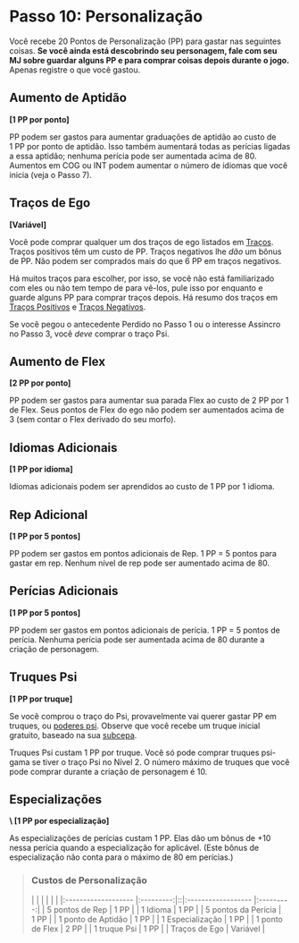 # Passo 10: Personalização

Você recebe 20 Pontos de Personalização (PP) para gastar nas seguintes coisas. **Se você ainda está descobrindo seu personagem, fale com seu MJ sobre guardar alguns PP e para comprar coisas depois durante o jogo.** Apenas registre o que você gastou.

## Aumento de Aptidão

**\[1&nbsp;PP por ponto\]**

PP podem ser gastos para aumentar graduações de aptidão ao custo de 1&nbsp;PP por ponto de aptidão. Isso também aumentará todas as perícias ligadas a essa aptidão; nenhuma perícia pode ser aumentada acima de 80. Aumentos em COG ou INT podem aumentar o número de idiomas que você inicia (veja o Passo 7).

## Traços de Ego

**\[Variável\]**

Você pode comprar qualquer um dos traços de ego listados em [Traços](../04/28-traits.md). Traços positivos têm um custo de PP. Traços negativos lhe _dão_ um bônus de PP. Não podem ser comprados mais do que 6&nbsp;PP em traços negativos.

Há muitos traços para escolher, por isso, se você não está familiarizado com eles ou não tem tempo de para vê-los, pule isso por enquanto e guarde alguns PP para comprar traços depois. Há resumo dos traços em [Traços Positivos](../04/28-traits.md#positive-traits) e [Traços Negativos](../04/28-traits.md#negative-traits).

Se você pegou o antecedente Perdido no Passo 1 ou o interesse Assincro no Passo 3, você _deve_ comprar o traço Psi.

## Aumento de Flex

**\[2&nbsp;PP por ponto\]**

PP podem ser gastos para aumentar sua parada Flex ao custo de 2&nbsp;PP por 1 de Flex. Seus pontos de Flex do ego não podem ser aumentados acima de 3 (sem contar o Flex derivado do seu morfo).

## Idiomas Adicionais

**\[1&nbsp;PP por idioma\]**

Idiomas adicionais podem ser aprendidos ao custo de 1&nbsp;PP por 1 idioma.

## Rep Adicional

**\[1&nbsp;PP por 5 pontos\]**

PP podem ser gastos em pontos adicionais de Rep. 1&nbsp;PP = 5 pontos para gastar em rep. Nenhum nível de rep pode ser aumentado acima de 80.

## Perícias Adicionais

**\[1&nbsp;PP por 5 pontos\]**

PP podem ser gastos em pontos adicionais de perícia. 1&nbsp;PP = 5 pontos de perícia. Nenhuma perícia pode ser aumentada acima de 80 durante a criação de personagem.

## Truques Psi

**\[1&nbsp;PP por truque\]**

Se você comprou o traço do Psi, provavelmente vai querer gastar PP em truques, ou [poderes psi](../14/06-psi-sleight-summaries.md). Observe que você recebe um truque inicial gratuito, baseado na sua [subcepa](../14/02-watts-macleod-sub-strains.md).

Truques Psi custam 1&nbsp;PP por truque. Você só pode comprar truques psi-gama se tiver o traço Psi no Nível 2. O número máximo de truques que você pode comprar durante a criação de personagem é 10.

## Especializações

**\ [1&nbsp;PP por especialização\]**

As especializações de perícias custam 1&nbsp;PP. Elas dão um bônus de +10 nessa perícia quando a especialização for aplicável. (Este bônus de especialização não conta para o máximo de 80 em perícias.)

<blockquote class="table">

### Custos de Personalização

|                     |           |  |                    |           |
|:------------------- |:---------:|::|:------------------ |:---------:|
| 5 pontos de Rep     | 1&nbsp;PP |  | 1 Idioma           | 1&nbsp;PP |
| 5 pontos da Perícia | 1&nbsp;PP |  | 1 ponto de Aptidão | 1&nbsp;PP |
| 1 Especialização    | 1&nbsp;PP |  | 1 ponto de Flex    | 2&nbsp;PP |
| 1 truque Psi        | 1&nbsp;PP |  | Traços de Ego      | Variável  |

</blockquote>
